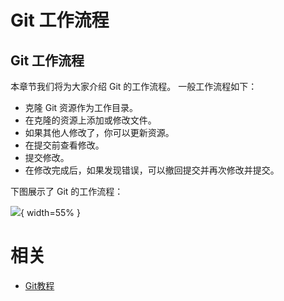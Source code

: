 # Git 工作流程


## Git 工作流程

本章节我们将为大家介绍 Git 的工作流程。
一般工作流程如下：

- 克隆 Git 资源作为工作目录。
- 在克隆的资源上添加或修改文件。
- 如果其他人修改了，你可以更新资源。
- 在提交前查看修改。
- 提交修改。
- 在修改完成后，如果发现错误，可以撤回提交并再次修改并提交。

下图展示了 Git 的工作流程：


![](http://images.iterate.site/blog/image/180709/i1JLekkGad.png?imageslim){ width=55% }




# 相关

- [Git教程](https://www.w3cschool.cn/git/)
